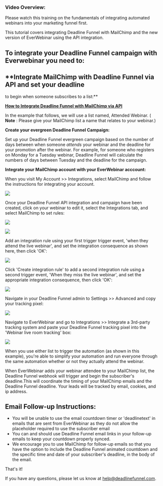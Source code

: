###  Video Overview:

Please watch this training on the fundamentals of integrating automated
webinars into your marketing funnel first.

  
This tutorial covers integrating Deadline Funnel with MailChimp and the new
version of EverWebinar using the API integration.

## To integrate your Deadline Funnel campaign with Everwebinar you need to:

##  **Integrate MailChimp with Deadline Funnel via API and set your deadline
to begin when someone subscribes to a list:**

[**How to Integrate Deadline Funnel with MailChimp via
API**](http://documentation.deadlinefunnel.com/article/354-how-to-integrate-deadline-funnel-with-mailchimp-api)

    

In the example that follows, we will use a list named, Attended Webinar. (
**Note** : Please give your MailChimp list a name that relates to your
webinar.)

**Create your evergreen Deadline Funnel Campaign:**

Set up your Deadline Funnel evergreen campaign based on the number of days
between when someone  _attends_  your webinar and the deadline for your
promotion after the webinar. For example, for someone who registers on Monday
for a Tuesday webinar, Deadline Funnel will calculate the numbers of days
between Tuesday and the deadline for the campaign.

**Integrate your MailChimp account with your EverWebinar acccount:**

When you visit My Account >> Integrations, select MailChimp and follow the
instructions for integrating your account.

![](https://d33v4339jhl8k0.cloudfront.net/docs/assets/53974d6ce4b0c76107b109d1/images/5e4ede372c7d3a7e9ae81114/file-cPtSKo22N3.jpg)

Once your Deadline Funnel API integration and campaign have been created,
click on your webinar to edit it, select the Integrations tab, and select
MailChimp to set rules:

![](https://d33v4339jhl8k0.cloudfront.net/docs/assets/53974d6ce4b0c76107b109d1/images/5e4ede4b04286364bc95a560/file-VOgXPoSLfH.jpg)

![](https://d33v4339jhl8k0.cloudfront.net/docs/assets/53974d6ce4b0c76107b109d1/images/5e4ede5c04286364bc95a562/file-flMGvmBEBl.jpg)

Add an integration rule using your first trigger trigger event, 'when they
attend the live webinar', and set the integration consequence as shown here,
then click 'OK':

![](https://d33v4339jhl8k0.cloudfront.net/docs/assets/53974d6ce4b0c76107b109d1/images/5e4ede832c7d3a7e9ae8111d/file-gWSbWuHqJr.jpg)

Click 'Create integration rule' to add a second integration rule using a
second trigger event, 'When they miss the live webinar', and set the
appropriate integration consequence, then click 'OK':

![](https://d33v4339jhl8k0.cloudfront.net/docs/assets/53974d6ce4b0c76107b109d1/images/5e4ede962c7d3a7e9ae81120/file-kAGp06tHsV.jpg)

Navigate in your Deadline Funnel admin to Settings >> Advanced and copy your
tracking pixel:

![](https://d33v4339jhl8k0.cloudfront.net/docs/assets/53974d6ce4b0c76107b109d1/images/5e4edeb004286364bc95a569/file-wTa0Fdwodn.jpg)

Navigate to EverWebinar and go to Integrations >> Integrate a 3rd-party
tracking system and paste your Deadline Funnel tracking pixel into the
'Webinar live room tracking' box:

![](https://d33v4339jhl8k0.cloudfront.net/docs/assets/53974d6ce4b0c76107b109d1/images/5e4edec504286364bc95a56d/file-78LoyOW7S9.jpg)

When you use either list to trigger the automation (as shown in this example),
you're able to simplify your automation and run everyone through the same
automation whether or not they actually attend the webinar.

When EverWebinar adds your webinar attendee to your MailChimp list, the
Deadline Funnel webhook will trigger and begin the subscriber's deadline.This
will coordinate the timing of your MailChimp emails and the Deadline Funnel
deadline. Your leads will be tracked by email, cookies, and ip address.

##

## Email Follow-up Instructions:

  * You will be unable to use the email countdown timer or 'deadlinetext' in emails that are sent from EverWebinar as they do not allow the placeholder required to use the subscriber email
  * You can and should use Deadline Funnel email links in your follow-up emails to keep your countdown properly synced.
  * We encourage you to use MailChimp for follow-up emails so that you have the option to include the Deadline Funnel animated countdown and the specific time and date of your subscriber's deadline, in the body of the email.

That's it!

If you have any questions, please let us know at
[help@deadlinefunnel.com](mailto:mailto:help@deadlinefunnel.com).

